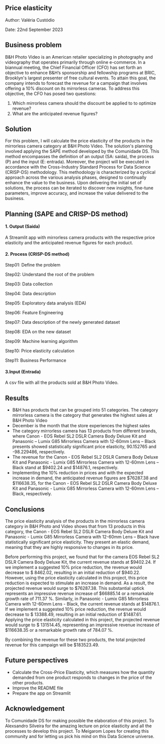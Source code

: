 ## Price elasticity
Author: Valéria Custódio

Date: 22nd September 2023
## Business problem
B&H Photo Video is an American retailer specializing in photography and videography that operates primarily through online e-commerce.
In a biannual meeting, the Chief Financial Officer (CFO) has set forth an objective to enhance B&H’s sponsorship and fellowship programs at BRIC, Brooklyn's largest presenter of free cultural events. To attain this goal, the company intends to forecast the revenue for a campaign that involves offering a 10% discount on its mirrorless cameras. 
To address this objective, the CFO has posed two questions:
  1.	Which mirrorless camera should the discount be applied to to optimize revenue?
  2.	What are the anticipated revenue figures?
## Solution
For this problem, I will calculate the price elasticity of the products in the mirrorless camera category at B&H Photo Video. The solution's planning involved applying the SAPE method developed by the Comunidade DS. This method encompasses the definition of an output (SA: saida), the process (P) and the input (E: entrada). Moreover, the project will be executed in accordance with the Cross-Industry Standard Process for Data Science (CRISP-DS) methodology. This methodology is characterized by a cyclical approach across the various analysis phases, designed to continually enhance the value to the business. Upon delivering the initial set of solutions, the process can be iterated to discover new insights, fine-tune parameters, improve accuracy, and increase the value delivered to the business.
## Planning (SAPE and CRISP-DS method)
#### 1.	Output (Saida)
     
  A Streamlit app with mirrorless camera products with the respective price elasticity and the anticipated revenue figures for each product.
  
#### 2.	Process (CRISP-DS method)

  Step01: Define the problem

  Step02: Understand the root of the problem
  
  Step03: Data collection
  
  Step04: Data description
  
  Step05: Exploratory data analysis (EDA)
  
  Step06: Feature Engineering
  
  Step07: Data description of the newly generated dataset
  
  Step08: EDA on the new dataset
  
  Step09: Machine learning algorithm
  
  Step10: Price elasticity calculation
  
  Step11: Business Performance
  
#### 3.Input (Entrada)
     
  A csv file with all the products sold at B&H Photo Video.
## Results
-	B&H has products that can be grouped into 51 categories. The category mirrorless camera is the category that generates the highest sales at B&H Photo Video
-	December is the month that the store experiences the highest sales
-	The category mirrorless camera has 13 products from different brands, where Canon - EOS Rebel SL2 DSLR Camera Body Deluxe Kit and Panasonic – Lumix G85 Mirrorless Camera with 12-60mm Lens – Black presents showed statistically significant price elasticity, 90.152765 and -98.229486, respectively.
-	The revenue for the Canon - EOS Rebel SL2 DSLR Camera Body Deluxe Kit and Panasonic - Lumix G85 Mirrorless Camera with 12-60mm Lens – Black stand at $9402.24 and $14876.1, respectively.
-	Implementing the 10% reduction in prices and with the expected increase in demand, the anticipated revenue figures are $76287.38 and $116638.35, for the Canon - EOS Rebel SL2 DSLR Camera Body Deluxe Kit and Panasonic - Lumix G85 Mirrorless Camera with 12-60mm Lens – Black, respectively.
## Conclusions
The price elasticity analysis of the products in the mirrorless camera category in B&H Photo and Video shows that from 13 products in this category, the Canon - EOS Rebel SL2 DSLR Camera Body Deluxe Kit and Panasonic - Lumix G85 Mirrorless Camera with 12-60mm Lens – Black  have statistically significant price elasticity. They present an elastic demand, meaning that they are highly responsive to changes in its price.

Before performing this project,  we found that for the  camera EOS Rebel SL2 DSLR Camera Body Deluxe Kit,  the current revenue stands at $9402.24. If we implement a suggested 10% price reduction, the revenue would decrease to $ 8462.02, resulting in an initial reduction of $940.22. However, using the price elasticity calculated in this project, this price reduction is expected to stimulate an increase in demand. As a result, the projected revenue would surge to $76287.38. This substantial uptick represents an impressive revenue increase of $66885.14 or a remarkable growth rate of 711.37 %. Similarly, in Panasonic - Lumix G85 Mirrorless Camera with 12-60mm Lens - Black, the current revenue stands at $14876.1. If we implement a suggested 10% price reduction, the revenue would decrease to $ 13388.49, resulting in an initial reduction of $1487.61. Applying the price elasticity calculated in this project, the projected revenue would surge to $ 131514.45, representing an impressive revenue increase of $116638.35 or a remarkable growth rate of 784.07 %. 

By combining the revenue for these two products, the total projected revenue for this campaign will be $183523.49.

## Future perspectives
-	Calculate the Cross-Price Elasticity, which measures how the quantity demanded from one product responds to changes in the price of the other products.
-	Improve the README file
-	Prepare the app on Streamlit
## Acknowledgement
To Comunidade DS for making possible the elaboration of this project. To Alexsandro Silveira for the amazing lecture on price elasticity and all the processes to develop this project. To Meigarom Lopes for creating this community and for letting us pick his mind on this Data Science universe. 
